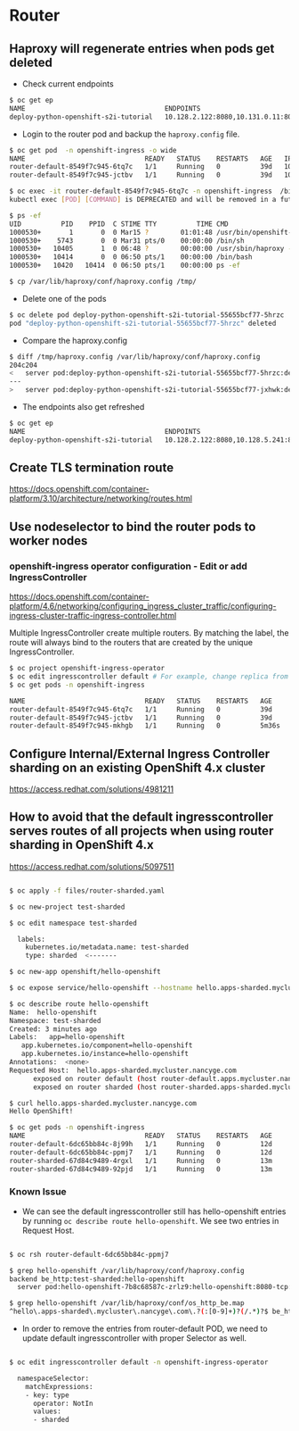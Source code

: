 # Router

## Haproxy will regenerate entries when pods get deleted

* Check current endpoints

```bash
$ oc get ep
NAME                                   ENDPOINTS                            AGE
deploy-python-openshift-s2i-tutorial   10.128.2.122:8080,10.131.0.11:8080   73d
```

* Login to the router pod and backup the `haproxy.config` file.

```bash
$ oc get pod  -n openshift-ingress -o wide
NAME                              READY   STATUS    RESTARTS   AGE   IP           NODE                                         NOMINATED NODE   READINESS GATES
router-default-8549f7c945-6tq7c   1/1     Running   0          39d   10.128.4.8   ip-10-0-193-254.us-east-2.compute.internal   <none>           <none>
router-default-8549f7c945-jctbv   1/1     Running   0          39d   10.131.0.3   ip-10-0-220-0.us-east-2.compute.internal     <none>           <none>

$ oc exec -it router-default-8549f7c945-6tq7c -n openshift-ingress  /bin/bash
kubectl exec [POD] [COMMAND] is DEPRECATED and will be removed in a future version. Use kubectl exec [POD] -- [COMMAND] instead.

$ ps -ef
UID          PID    PPID  C STIME TTY          TIME CMD
1000530+       1       0  0 Mar15 ?        01:01:48 /usr/bin/openshift-router --v=2
1000530+    5743       0  0 Mar31 pts/0    00:00:00 /bin/sh
1000530+   10405       1  0 06:48 ?        00:00:00 /usr/sbin/haproxy -f /var/lib/haproxy/conf/haproxy.config -p /var/lib/haproxy/run/haproxy.pid -x /var/lib/hapr
1000530+   10414       0  0 06:50 pts/1    00:00:00 /bin/bash
1000530+   10420   10414  0 06:50 pts/1    00:00:00 ps -ef

$ cp /var/lib/haproxy/conf/haproxy.config /tmp/
```

* Delete one of the pods

```bash
$ oc delete pod deploy-python-openshift-s2i-tutorial-55655bcf77-5hrzc
pod "deploy-python-openshift-s2i-tutorial-55655bcf77-5hrzc" deleted
```

* Compare the haproxy.config

```bash
$ diff /tmp/haproxy.config /var/lib/haproxy/conf/haproxy.config
204c204
<   server pod:deploy-python-openshift-s2i-tutorial-55655bcf77-5hrzc:deploy-python-openshift-s2i-tutorial:8080-tcp:10.131.0.11:8080 10.131.0.11:8080 cookie cde73a2d20af88d0f675474338b97374 weight 256 check inter 5000ms
---
>   server pod:deploy-python-openshift-s2i-tutorial-55655bcf77-jxhwk:deploy-python-openshift-s2i-tutorial:8080-tcp:10.128.5.241:8080 10.128.5.241:8080 cookie 002de886c11d29e9e24951e2af267157 weight 256 check inter 5000ms
```

* The endpoints also get refreshed

```bash
$ oc get ep
NAME                                   ENDPOINTS                             AGE
deploy-python-openshift-s2i-tutorial   10.128.2.122:8080,10.128.5.241:8080   73d
```

## Create TLS termination route

<https://docs.openshift.com/container-platform/3.10/architecture/networking/routes.html>

## Use nodeselector to bind the router pods to worker nodes

### openshift-ingress operator configuration - Edit or add IngressController

<https://docs.openshift.com/container-platform/4.6/networking/configuring_ingress_cluster_traffic/configuring-ingress-cluster-traffic-ingress-controller.html>

Multiple IngressController create multiple routers. By matching the label, the route will always bind to the routers that are created by the unique IngressController.

```bash
$ oc project openshift-ingress-operator
$ oc edit ingresscontroller default # For example, change replica from 2 to 3 and you'll find 3 router-default pods Running
$ oc get pods -n openshift-ingress

NAME                              READY   STATUS    RESTARTS   AGE
router-default-8549f7c945-6tq7c   1/1     Running   0          39d
router-default-8549f7c945-jctbv   1/1     Running   0          39d
router-default-8549f7c945-mkhgb   1/1     Running   0          5m36s
```

## Configure Internal/External Ingress Controller sharding on an existing OpenShift 4.x cluster

<https://access.redhat.com/solutions/4981211>

## How to avoid that the default ingresscontroller serves routes of all projects when using router sharding in OpenShift 4.x

<https://access.redhat.com/solutions/5097511>

```bash

$ oc apply -f files/router-sharded.yaml

$ oc new-project test-sharded

$ oc edit namespace test-sharded

  labels:
    kubernetes.io/metadata.name: test-sharded
    type: sharded  <-------

$ oc new-app openshift/hello-openshift

$ oc expose service/hello-openshift --hostname hello.apps-sharded.mycluster.nancyge.com

$ oc describe route hello-openshift
Name:  hello-openshift
Namespace: test-sharded
Created: 3 minutes ago
Labels:   app=hello-openshift
   app.kubernetes.io/component=hello-openshift
   app.kubernetes.io/instance=hello-openshift
Annotations:  <none>
Requested Host:  hello.apps-sharded.mycluster.nancyge.com
      exposed on router default (host router-default.apps.mycluster.nancyge.com) 3 minutes ago
      exposed on router sharded (host router-sharded.apps-sharded.mycluster.nancyge.com) 3 minutes ago

$ curl hello.apps-sharded.mycluster.nancyge.com
Hello OpenShift!

$ oc get pods -n openshift-ingress
NAME                              READY   STATUS    RESTARTS   AGE
router-default-6dc65bb84c-8j99h   1/1     Running   0          12d
router-default-6dc65bb84c-ppmj7   1/1     Running   0          12d
router-sharded-67d84c9489-4rgxl   1/1     Running   0          13m
router-sharded-67d84c9489-92pjd   1/1     Running   0          13m
```

### Known Issue

* We can see the default ingresscontroller still has hello-openshift entries by running `oc describe route hello-openshift`. We see two entries in Request Host.

```bash

$ oc rsh router-default-6dc65bb84c-ppmj7

$ grep hello-openshift /var/lib/haproxy/conf/haproxy.config
backend be_http:test-sharded:hello-openshift
  server pod:hello-openshift-7b8c68587c-zrlz9:hello-openshift:8080-tcp:10.131.1.208:8080 10.131.1.208:8080 cookie 999e7f67aedb20d52c82d23f151bb779 weight 256 check inter 5000ms

$ grep hello-openshift /var/lib/haproxy/conf/os_http_be.map
^hello\.apps-sharded\.mycluster\.nancyge\.com\.?(:[0-9]+)?(/.*)?$ be_http:test-sharded:hello-openshift

```

* In order to remove the entries from router-default POD, we need to update default ingresscontroller with proper Selector as well.

```bash

$ oc edit ingresscontroller default -n openshift-ingress-operator

  namespaceSelector:
    matchExpressions:
    - key: type
      operator: NotIn
      values:
      - sharded

```
